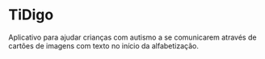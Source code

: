 # TiDigo
Aplicativo para ajudar crianças com autismo a se comunicarem através de cartões de imagens com texto no início da alfabetização.
